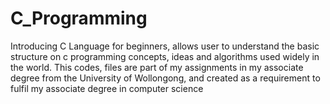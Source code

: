 # C_Programming
Introducing C Language for beginners, allows user to understand the basic structure on c programming concepts, ideas and algorithms used widely in the world. This codes, files are part of my assignments in my associate degree from the University of Wollongong, and created as a requirement to fulfil my associate degree in computer science
